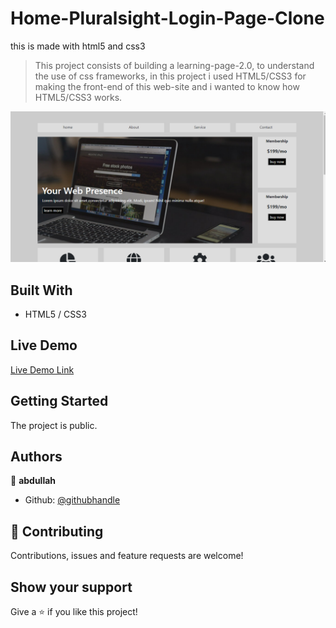# Home-Pluralsight-Login-Page-Clone
this is made with html5 and css3
> This project consists of building a learning-page-2.0, to understand the use of css frameworks, in this project i used HTML5/CSS3 for making the front-end of this web-site and i wanted to know how HTML5/CSS3 works.

![Alt text](https://github.com/abdullah-FullStackDev/learning-page-2.0/blob/main/Screenshot%20(43).png)

## Built With

- HTML5 / CSS3

## Live Demo

[Live Demo Link](https://abdullah-fullstackdev.github.io/learning-page-2.0/)

## Getting Started

The project is public.

## Authors

👤 **abdullah**

- Github: [@githubhandle](https://github.com/abdullah-FullStackDev)


## 🤝 Contributing

Contributions, issues and feature requests are welcome!

## Show your support

Give a ⭐️ if you like this project!

